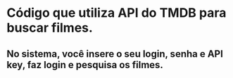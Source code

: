 # Código que utiliza API do TMDB para buscar filmes.
## No sistema, você insere o seu login, senha e API key, faz login e pesquisa os filmes.